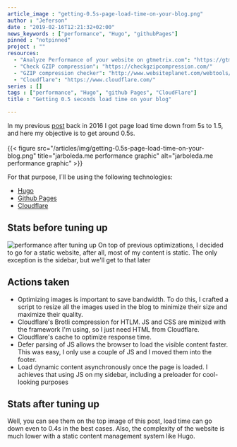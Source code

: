 ```yaml
---
article_image : "getting-0.5s-page-load-time-on-your-blog.png"
author : "Jeferson"
date : "2019-02-16T12:21:32+02:00"
news_keywords : ["performance", "Hugo", "githubPages"]
pinned : "notpinned"
project : ""
resources:
  - "Analyze Performance of your website on gtmetrix.com": "https://gtmetrix.com/"
  - "Check GZIP compression": "https://checkgzipcompression.com/"
  - "GZIP compression checker": "http://www.websiteplanet.com/webtools/gzip-compression/"
  - "Cloudflare": "https://www.cloudflare.com/"
series : []
tags : ["performance", "Hugo", "github Pages", "CloudFlare"]
title : "Getting 0.5 seconds load time on your blog"

---
```

In my previous [post](articles/getting-1.5s-page-load-time-on-a-basic-vps/) back in 2016 I got page load time down from 5s to 1.5, and here my objective is to get around 0.5s.
<br /><br />
{{< figure src="/articles/img/getting-0.5s-page-load-time-on-your-blog.png" title="jarboleda.me performance graphic" alt="jarboleda.me performance graphic" >}}

For that purpose, I´ll be using the following technologies:

* [Hugo](https://gohugo.io/)
* [Github Pages](https://pages.github.com/)
* [Cloudflare](https://www.cloudflare.com/)

<!--more-->

## Stats before tuning up
![performance after tuning up](/articles/img/getting-1.5s-page-load-time-on-a-basic-vps-2.png)
On top of previous optimizations, I decided to go for a static website, after all, most of my content is static. The only exception is the sidebar, but we'll get to that later

## Actions taken
* Optimizing images is important to save bandwidth. To do this, I crafted a script to resize all the images used in the blog to minimize their size and maximize their quality.
* Cloudflare's Brotli compression for HTLM. JS and CSS are minized with the framework I'm using, so I just need HTML from Cloudflare.
* Cloudflare's cache to optimize response time.
* Defer parsing of JS allows the browser to load the visible content faster. This was easy, I only use a couple of JS and I moved them into the footer.
* Load dynamic content asynchronously once the page is loaded. I achieves that using JS on my sidebar, including a preloader for cool-looking purposes

## Stats after tuning up
Well, you can see them on the top image of this post, load time can go down even to 0.4s in the best cases. Also, the complexity of the website is much lower with a static content management system like Hugo.
